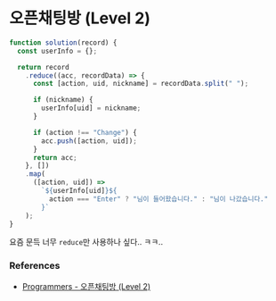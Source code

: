 # 오픈채팅방 (Level 2)

```js
function solution(record) {
  const userInfo = {};

  return record
    .reduce((acc, recordData) => {
      const [action, uid, nickname] = recordData.split(" ");

      if (nickname) {
        userInfo[uid] = nickname;
      }

      if (action !== "Change") {
        acc.push([action, uid]);
      }
      return acc;
    }, [])
    .map(
      ([action, uid]) =>
        `${userInfo[uid]}${
          action === "Enter" ? "님이 들어왔습니다." : "님이 나갔습니다."
        }`
    );
}
```

요즘 문득 너무 `reduce`만 사용하나 싶다.. ㅋㅋ..

### References

- [Programmers - 오픈채팅방 (Level 2)](https://programmers.co.kr/learn/courses/30/lessons/42888)
